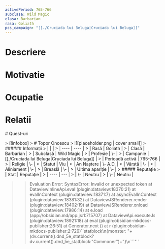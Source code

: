 ```yaml
---
activePeriod: 765-766
subclasa: Wild Magic
clasa: Barbarian
rasa: Goliath
pcs_campaign: "[[./Cruciada lui Beluga|Cruciada lui Beluga]]"
---
```

# Descriere
# Motivatie
# Ocupatie
# Relatii
<div><ul class="dataview list-view-ul"></ul></div>
# Quest-uri 
<div><ul class="dataview list-view-ul"></ul></div>
> [!infobox]
> # Topor Oncescu
> ![[placeholder.png | cover small]]
> ###### Informații
> |  |   |
> | ---- | ---- |
> | Rasă | Goliath |
> | Clasă | Barbarian |
> | Subclasă | Wild Magic |
> | Profesie | \- |
> | Campanie |  [[./Cruciada lui Beluga|Cruciada lui Beluga]] |
> | Perioadă activă |  765-766 |
> | Religie |  \- |
> | Statut | Viu | 
> | An Naștere | \- A.D. |
> | Vârstă | \- |
> | Aliniament | \- |
> | Breaslă | \- |
> | Ultima apariție | \- |
> ##### Reputație
> | Stat |  Reputație |
> | ---- |  --- |
> | \- |  Neutru |
> | \- |  Neutru |


>>
>>Evaluation Error: SyntaxError: Invalid or unexpected token
    at DataviewInlineApi.eval (plugin:dataview:18370:21)
    at evalInContext (plugin:dataview:18371:7)
    at asyncEvalInContext (plugin:dataview:18381:32)
    at DataviewJSRenderer.render (plugin:dataview:18402:19)
    at DataviewJSRenderer.onload (plugin:dataview:17986:14)
    at e.load (app://obsidian.md/app.js:1:715707)
    at DataviewApi.executeJs (plugin:dataview:18921:18)
    at eval (plugin:obsidian-mkdocs-publisher:26:51)
    at Generator.next (<anonymous>)
    at r (plugin:obsidian-mkdocs-publisher:2:729)``statblock\n{monster: "+(dv.current().dnd_5e_statblock?dv.current().dnd_5e_statblock:"Commoner")+"}\n```" `


